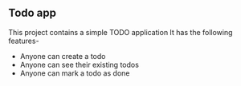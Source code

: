 ## Todo app

This project contains a simple TODO application 
It has the following features-

 - Anyone can create a todo
 - Anyone can see their existing todos
 - Anyone can mark a todo as done
